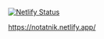 [![Netlify Status](https://api.netlify.com/api/v1/badges/5858dd76-8fea-4b13-a769-0d06dfa8a28f/deploy-status)](https://app.netlify.com/sites/notatnik/deploys)

https://notatnik.netlify.app/
